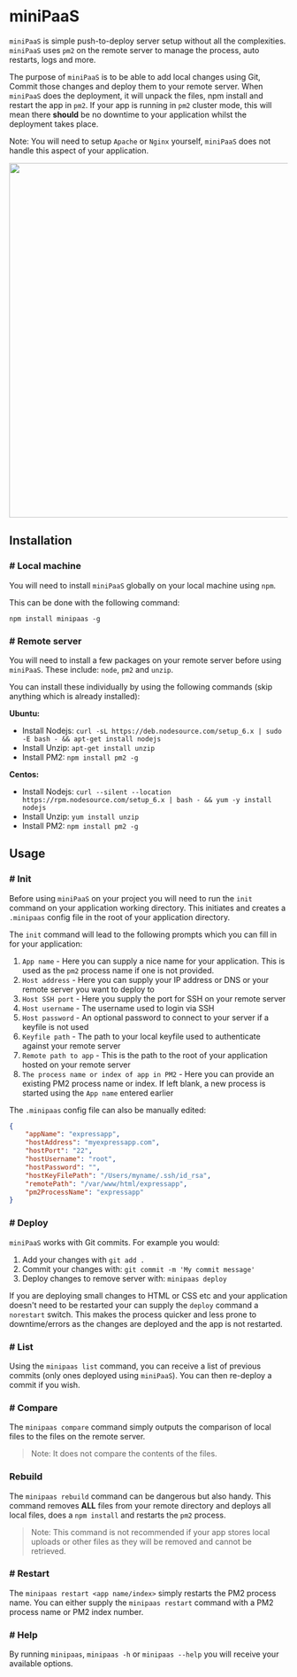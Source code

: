 # miniPaaS

`miniPaaS` is simple push-to-deploy server setup without all the complexities. `miniPaaS` uses `pm2` on the remote server to manage the process, auto restarts, logs and more.

The purpose of `miniPaaS` is to be able to add local changes using Git, Commit those changes and deploy them to your remote server. When `miniPaaS` does the deployment, it will unpack the files, npm install and restart the app in `pm2`. If your app is running in `pm2` cluster mode, this will mean there **should** be no downtime to your application whilst the deployment takes place.

Note: You will need to setup `Apache` or `Nginx` yourself, `miniPaaS` does not handle this aspect of your application.

<img src="https://raw.githubusercontent.com/mrvautin/minipaas/master/demo.gif" width="640">

## Installation

### # Local machine

You will need to install `miniPaaS` globally on your local machine using `npm`.

This can be done with the following command:

`npm install minipaas -g`

### # Remote server

You will need to install a few packages on your remote server before using `miniPaaS`. These include: `node`, `pm2` and `unzip`. 

You can install these individually by using the following commands (skip anything which is already installed):

**Ubuntu:**

- Install Nodejs: `curl -sL https://deb.nodesource.com/setup_6.x | sudo -E bash - && apt-get install nodejs`
- Install Unzip: `apt-get install unzip`
- Install PM2: `npm install pm2 -g`

**Centos:**

- Install Nodejs: `curl --silent --location https://rpm.nodesource.com/setup_6.x | bash - && yum -y install nodejs`
- Install Unzip: `yum install unzip`
- Install PM2: `npm install pm2 -g`

## Usage

### # Init

Before using `miniPaaS` on your project you will need to run the `init` command on your application working directory. This initiates and creates a `.minipaas` config file in the root of your application directory.

The `init` command will lead to the following prompts which you can fill in for your application:

1. `App name` - Here you can supply a nice name for your application. This is used as the `pm2` process name if one is not provided.
2. `Host address` - Here you can supply your IP address or DNS or your remote server you want to deploy to
3. `Host SSH port` - Here you supply the port for SSH on your remote server
4. `Host username` - The username used to login via SSH
5. `Host password` - An optional password to connect to your server if a keyfile is not used
6. `Keyfile path` - The path to your local keyfile used to authenticate against your remote server
7. `Remote path to app` - This is the path to the root of your application hosted on your remote server
8. `The process name or index of app in PM2` - Here you can provide an existing PM2 process name or index. If left blank, a new process is started using the `App name` entered earlier 

The `.minipaas` config file can also be manually edited:

``` json
{
    "appName": "expressapp",
    "hostAddress": "myexpressapp.com",
    "hostPort": "22",
    "hostUsername": "root",
    "hostPassword": "",
    "hostKeyFilePath": "/Users/myname/.ssh/id_rsa",
    "remotePath": "/var/www/html/expressapp",
    "pm2ProcessName": "expressapp"
}
```

###  # Deploy

`miniPaaS` works with Git commits. For example you would:

1. Add your changes with `git add .`
2. Commit your changes with: `git commit -m 'My commit message'`
3. Deploy changes to remove server with: `minipaas deploy`

If you are deploying small changes to HTML or CSS etc and your application doesn't need to be restarted your can supply the `deploy` command a `norestart` switch. This makes the process quicker and less prone to downtime/errors as the changes are deployed and the app is not restarted.

### # List

Using the `minipaas list` command, you can receive a list of previous commits (only ones deployed using `miniPaaS`). You can then re-deploy a commit if you wish.

### # Compare

The `minipaas compare` command simply outputs the comparison of local files to the files on the remote server. 

> Note: It does not compare the contents of the files.

### Rebuild

The `minipaas rebuild` command can be dangerous but also handy. This command removes **ALL** files from your remote directory and deploys all local files, does a `npm install` and restarts the `pm2` process. 

> Note: This command is not recommended if your app stores local uploads or other files as they will be removed and cannot be retrieved.

### # Restart

The `minipaas restart <app name/index>` simply restarts the PM2 process name. You can either supply the `minipaas restart` command with a PM2 process name or PM2 index number.

### # Help

By running `minipaas`, `minipaas -h` or `minipaas --help` you will receive your available options.